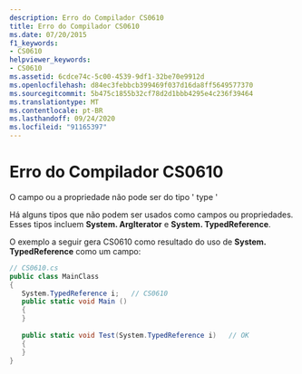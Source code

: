 ```yaml
---
description: Erro do Compilador CS0610
title: Erro do Compilador CS0610
ms.date: 07/20/2015
f1_keywords:
- CS0610
helpviewer_keywords:
- CS0610
ms.assetid: 6cdce74c-5c00-4539-9df1-32be70e9912d
ms.openlocfilehash: d84ec3febbcb399469f037d16da8ff5649577370
ms.sourcegitcommit: 5b475c1855b32cf78d2d1bbb4295e4c236f39464
ms.translationtype: MT
ms.contentlocale: pt-BR
ms.lasthandoff: 09/24/2020
ms.locfileid: "91165397"
---
```

# <a name="compiler-error-cs0610"></a>Erro do Compilador CS0610

O campo ou a propriedade não pode ser do tipo ' type '  
  
 Há alguns tipos que não podem ser usados como campos ou propriedades. Esses tipos incluem **System. ArgIterator** e **System. TypedReference**.  
  
 O exemplo a seguir gera CS0610 como resultado do uso de **System. TypedReference** como um campo:  
  
```csharp  
// CS0610.cs  
public class MainClass  
{  
   System.TypedReference i;   // CS0610  
   public static void Main ()  
   {  
   }  
  
   public static void Test(System.TypedReference i)   // OK  
   {  
   }  
}  
```
